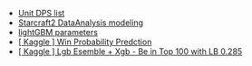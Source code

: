 * <a href = "https://liquipedia.net/starcraft2/Damage_per_second"> Unit DPS list </a>
* <a href = "https://github.com/SoyGema/Starcraft_2_Data_Analysis/blob/master/Starcraft%202%20Models.ipynb"> Starcraft2 DataAnalysis modeling </a>
* <a href = "https://medium.com/@pushkarmandot/https-medium-com-pushkarmandot-what-is-lightgbm-how-to-implement-it-how-to-fine-tune-the-parameters-60347819b7fc"> lightGBM parameters </a>
* <a href = "https://www.kaggle.com/sudalairajkumar/win-probability-prediction-over-by-over"> [ Kaggle ] Win Probability Predction
* <a href = "https://www.kaggle.com/zusmani/lgb-esemble-xgb-be-in-top-100-with-lb-0-285/comments#237569"> [ Kaggle ] Lgb Esemble + Xgb - Be in Top 100 with LB 0.285 </a>
